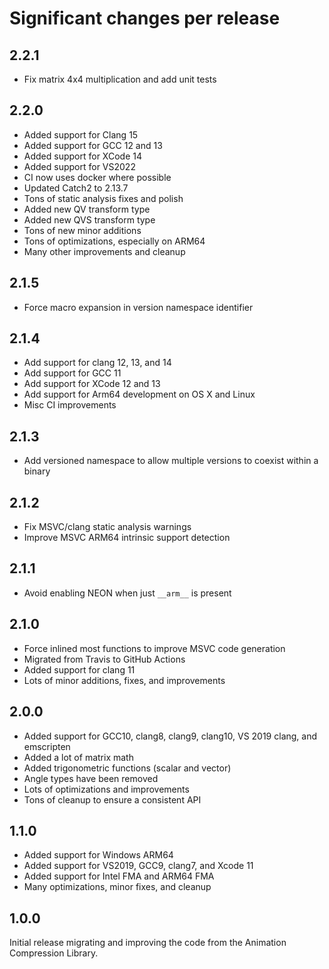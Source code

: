 # Significant changes per release

## 2.2.1

*  Fix matrix 4x4 multiplication and add unit tests

## 2.2.0

*  Added support for Clang 15
*  Added support for GCC 12 and 13
*  Added support for XCode 14
*  Added support for VS2022
*  CI now uses docker where possible
*  Updated Catch2 to 2.13.7
*  Tons of static analysis fixes and polish
*  Added new QV transform type
*  Added new QVS transform type
*  Tons of new minor additions
*  Tons of optimizations, especially on ARM64
*  Many other improvements and cleanup

## 2.1.5

*  Force macro expansion in version namespace identifier

## 2.1.4

*  Add support for clang 12, 13, and 14
*  Add support for GCC 11
*  Add support for XCode 12 and 13
*  Add support for Arm64 development on OS X and Linux
*  Misc CI improvements

## 2.1.3

*  Add versioned namespace to allow multiple versions to coexist within a binary

## 2.1.2

*  Fix MSVC/clang static analysis warnings
*  Improve MSVC ARM64 intrinsic support detection

## 2.1.1

*  Avoid enabling NEON when just `__arm__` is present

## 2.1.0

*  Force inlined most functions to improve MSVC code generation
*  Migrated from Travis to GitHub Actions
*  Added support for clang 11
*  Lots of minor additions, fixes, and improvements

## 2.0.0

*  Added support for GCC10, clang8, clang9, clang10, VS 2019 clang, and emscripten
*  Added a lot of matrix math
*  Added trigonometric functions (scalar and vector)
*  Angle types have been removed
*  Lots of optimizations and improvements
*  Tons of cleanup to ensure a consistent API

## 1.1.0

*  Added support for Windows ARM64
*  Added support for VS2019, GCC9, clang7, and Xcode 11
*  Added support for Intel FMA and ARM64 FMA
*  Many optimizations, minor fixes, and cleanup

## 1.0.0

Initial release migrating and improving the code from the Animation Compression Library.

